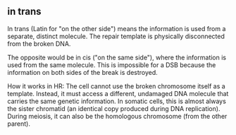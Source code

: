 ## in trans

In trans (Latin for "on the other side") means the information is used from a separate, distinct molecule. The repair template is physically disconnected from the broken DNA.

The opposite would be in cis ("on the same side"), where the information is used from the same molecule. This is impossible for a DSB because the information on both sides of the break is destroyed.

How it works in HR:
The cell cannot use the broken chromosome itself as a template. Instead, it must access a different, undamaged DNA molecule that carries the same genetic information. In somatic cells, this is almost always the sister chromatid (an identical copy produced during DNA replication). During meiosis, it can also be the homologous chromosome (from the other parent).